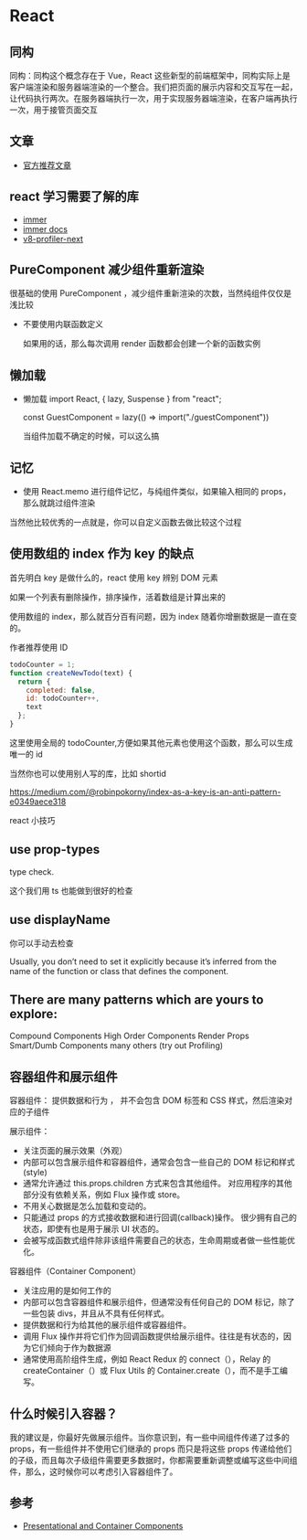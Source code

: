 # React

## 同构

同构：同构这个概念存在于 Vue，React 这些新型的前端框架中，同构实际上是客户端渲染和服务器端渲染的一个整合。我们把页面的展示内容和交互写在一起，让代码执行两次。在服务器端执行一次，用于实现服务器端渲染，在客户端再执行一次，用于接管页面交互

## 文章

- [官方推荐文章](https://reactjs.org/community/articles.html)

## react 学习需要了解的库

- [immer](https://github.com/immerjs/immer)
- [immer docs](https://immerjs.github.io/immer/docs/produce)
- [v8-profiler-next](https://github.com/hyj1991/v8-profiler-next#readme)

## PureComponent 减少组件重新渲染

很基础的使用 PureComponent ，减少组件重新渲染的次数，当然纯组件仅仅是浅比较

- 不要使用内联函数定义

  如果用的话，那么每次调用 render 函数都会创建一个新的函数实例

## 懒加载

- 懒加载 import React, { lazy, Suspense } from "react";

  const GuestComponent = lazy(() => import("./guestComponent"))

  当组件加载不确定的时候，可以这么搞

## 记忆

- 使用 React.memo 进行组件记忆，与纯组件类似，如果输入相同的 props，那么就跳过组件渲染

当然他比较优秀的一点就是，你可以自定义函数去做比较这个过程

## 使用数组的 index 作为 key 的缺点

首先明白 key 是做什么的，react 使用 key 辨别 DOM 元素

如果一个列表有删除操作，排序操作，活着数组是计算出来的

使用数组的 index，那么就百分百有问题，因为 index 随着你增删数据是一直在变的。

作者推荐使用 ID

```js
todoCounter = 1;
function createNewTodo(text) {
  return {
    completed: false,
    id: todoCounter++,
    text
  };
}
```

这里使用全局的 todoCounter,方便如果其他元素也使用这个函数，那么可以生成唯一的 id

当然你也可以使用别人写的库，比如 shortid

https://medium.com/@robinpokorny/index-as-a-key-is-an-anti-pattern-e0349aece318

react 小技巧

## use prop-types

type check.

这个我们用 ts 也能做到很好的检查

## use displayName

你可以手动去检查

Usually, you don’t need to set it explicitly because it’s inferred from the name of the function or class that defines the component.

## There are many patterns which are yours to explore:

Compound Components
High Order Components
Render Props
Smart/Dumb Components
many others (try out Profiling)

## 容器组件和展示组件

容器组件： 提供数据和行为 ， 并不会包含 DOM 标签和 CSS 样式，然后渲染对应的子组件

展示组件：

- 关注页面的展示效果（外观）
- 内部可以包含展示组件和容器组件，通常会包含一些自己的 DOM 标记和样式(style)
- 通常允许通过 this.props.children 方式来包含其他组件。
  对应用程序的其他部分没有依赖关系，例如 Flux 操作或 store。
- 不用关心数据是怎么加载和变动的。
- 只能通过 props 的方式接收数据和进行回调(callback)操作。
  很少拥有自己的状态，即使有也是用于展示 UI 状态的。
- 会被写成函数式组件除非该组件需要自己的状态，生命周期或者做一些性能优化。

容器组件（Container Component）

- 关注应用的是如何工作的
- 内部可以包含容器组件和展示组件，但通常没有任何自己的 DOM 标记，除了一些包装 divs，并且从不具有任何样式。
- 提供数据和行为给其他的展示组件或容器组件。
- 调用 Flux 操作并将它们作为回调函数提供给展示组件。往往是有状态的，因为它们倾向于作为数据源
- 通常使用高阶组件生成，例如 React Redux 的 connect（），Relay 的 createContainer（）或 Flux Utils 的 Container.create（），而不是手工编写。

## 什么时候引入容器？

我的建议是，你最好先做展示组件。当你意识到，有一些中间组件传递了过多的 props，有一些组件并不使用它们继承的 props 而只是将这些 props 传递给他们的子级，而且每次子级组件需要更多数据时，你都需要重新调整或编写这些中间组件，那么，这时候你可以考虑引入容器组件了。

## 参考

- [Presentational and Container Components](https://medium.com/@dan_abramov/smart-and-dumb-components-7ca2f9a7c7d0)
